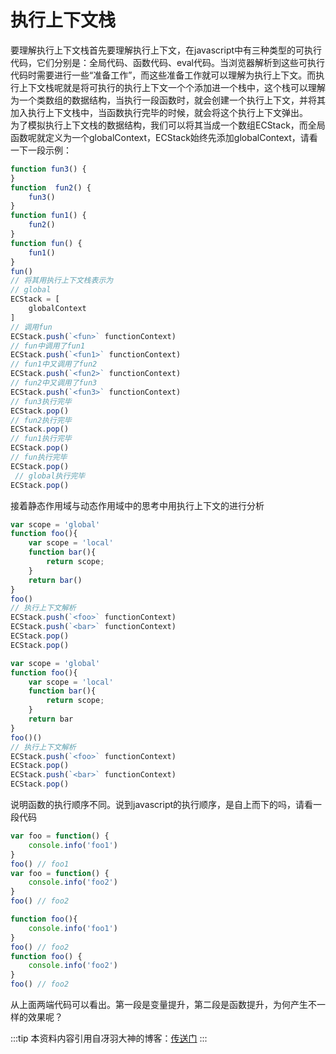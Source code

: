 # 执行上下文栈

要理解执行上下文栈首先要理解执行上下文，在javascript中有三种类型的可执行代码，它们分别是：全局代码、函数代码、eval代码。当浏览器解析到这些可执行代码时需要进行一些“准备工作”，而这些准备工作就可以理解为执行上下文。而执行上下文栈呢就是将可执行的执行上下文一个个添加进一个栈中，这个栈可以理解为一个类数组的数据结构，当执行一段函数时，就会创建一个执行上下文，并将其加入执行上下文栈中，当函数执行完毕的时候，就会将这个执行上下文弹出。<br />为了模拟执行上下文栈的数据结构，我们可以将其当成一个数组ECStack，而全局函数呢就定义为一个globalContext，ECStack始终先添加globalContext，请看一下一段示例：

```javascript
function fun3() {
}
function  fun2() {
	fun3()
}
function fun1() {
	fun2()
}
function fun() {
	fun1()
}
fun()
// 将其用执行上下文栈表示为
// global
ECStack = [
	globalContext
]
// 调用fun
ECStack.push(`<fun>` functionContext)
// fun中调用了fun1
ECStack.push(`<fun1>` functionContext)
// fun1中又调用了fun2
ECStack.push(`<fun2>` functionContext)
// fun2中又调用了fun3
ECStack.push(`<fun3>` functionContext)
// fun3执行完毕
ECStack.pop()
// fun2执行完毕
ECStack.pop()
// fun1执行完毕
ECStack.pop()
// fun执行完毕
ECStack.pop()
 // global执行完毕
ECStack.pop()
```

接着静态作用域与动态作用域中的思考中用执行上下文的进行分析

```javascript
var scope = 'global'
function foo(){
    var scope = 'local'
    function bar(){
        return scope;
    }
    return bar()
}
foo()
// 执行上下文解析
ECStack.push(`<foo>` functionContext)
ECStack.push(`<bar>` functionContext)
ECStack.pop()
ECStack.pop()
```

```javascript
var scope = 'global'
function foo(){
    var scope = 'local'
    function bar(){
        return scope;
    }
    return bar
}
foo()()
// 执行上下文解析
ECStack.push(`<foo>` functionContext)
ECStack.pop()
ECStack.push(`<bar>` functionContext)
ECStack.pop()
```

说明函数的执行顺序不同。说到javascript的执行顺序，是自上而下的吗，请看一段代码

```javascript
var foo = function() {
	console.info('foo1')
}
foo() // foo1
var foo = function() {
	console.info('foo2')
}
foo() // foo2
```

```javascript
function foo(){
	console.info('foo1')
}
foo() // foo2
function foo() {
	console.info('foo2')
}
foo() // foo2
```

从上面两端代码可以看出。第一段是变量提升，第二段是函数提升，为何产生不一样的效果呢？

:::tip
本资料内容引用自冴羽大神的博客：[传送门](https://github.com/mqyqingfeng/Blog/issues/4)
:::
